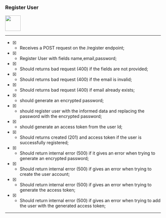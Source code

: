 ### Register User 
<img width="50" src="https://cdn4.iconfinder.com/data/icons/zeir-miscellaneous-007/64/form_write_document_register-512.png">

---
- [x] - Receives a POST request on the /register endpoint;
 - [x] - Register User with fields name,email,password;
 - [x] - Should returns bad request (400) if the fields are not provided;
 - [x] - Should returns bad request (400) if the email is invalid;
 - [x] - Should returns bad request (400) if email already exists;
 - [x] - should generate an encrypted password;
 - [x] - should register user with the informed data and replacing the password with the encrypted password;
 - [x] - should generate an access token from the user Id;
 - [x] - Should returns created (201) and access token if the user is successfully registered;
 - [x] - Should return internal error (500) if it gives an error when trying to generate an encrypted password;
 - [x] - Should return internal error (500) if gives an error when trying to create the user account;
 - [x] - Should return internal error (500) if gives an error when trying to generate the access token;
 - [x] - Should return internal error (500) if gives an error when trying to add the user with the generated access token;
 ---
